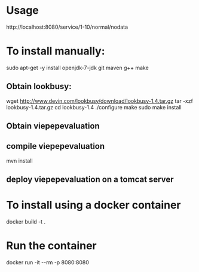 # Usage
http://localhost:8080/service/1-10/normal/nodata


# To install manually:
sudo apt-get -y install openjdk-7-jdk git maven g++ make

## Obtain lookbusy:
wget http://www.devin.com/lookbusy/download/lookbusy-1.4.tar.gz
tar -xzf lookbusy-1.4.tar.gz
cd lookbusy-1.4
./configure
make
sudo make install

## Obtain viepepevaluation


## compile viepepevaluation
mvn install

## deploy viepepevaluation on a tomcat server

# To install using a docker container
docker build -t <repo-name> .

# Run the container
docker run -it --rm -p 8080:8080 <repo-name>
